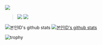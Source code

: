 <img src="https://img.shields.io/badge/Java-007396?style=flat-square&logo=Java&logoColor=white">
<div>
<blockquote>
  <img src="https://img.shields.io/badge/.NET-512BD4?style=lamula&logo=dotnet&logoColor=white">
  <img src="https://img.shields.io/badge/HTML5-E34F26?style=lamula&logo=html5&logoColor=white">
  </blockquote>
</div>  


![본인ID's github stats](https://github-readme-stats.vercel.app/api?username=gkehgl1&show_icons=true)
[![본인ID's github stats](https://github-readme-stats.vercel.app/api/top-langs/?username=gkehgl1&show_icons=true&hide_border=true&title_color=004386&icon_color=004386&layout=compact)](https://github.com/gkehgl1)

![trophy](https://github-profile-trophy.vercel.app/?username=gkehgl1)
